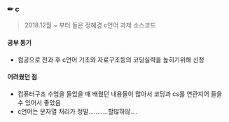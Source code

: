 ### ✏ c
> 2018.12월 ~ 부터 들은 정혜경 c언어 과제 소스코드
#### 공부 동기
- 컴공으로 전과 후 c언어 기초와 자료구조등의 코딩실력을 높히기위해 신청
#### 어려웠던 점
- 컴퓨터구조 수업을 들었을 때 배웠던 내용들이 많아서 코딩과 cs를 연관지어 들을 수 있어서 좋았음
- c언어는 문자열 처리가 정말...........할많하않....